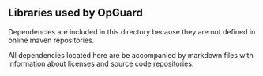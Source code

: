 Libraries used by OpGuard
-------------------------

Dependencies are included in this directory because they are not defined in online maven repositories.

All dependencies located here are be accompanied by markdown files with information about licenses and source code repositories.
